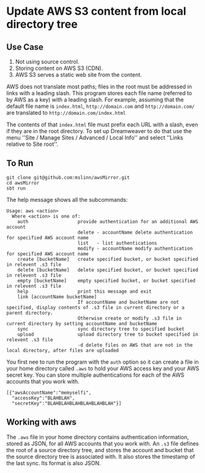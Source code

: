 # Update AWS S3 content from local directory tree #

## Use Case ##
 1. Not using source control.
 2. Storing content on AWS S3 (CDN).
 3. AWS S3 serves a static web site from the content.

AWS does not translate most paths; files in the root must be addressed in links with a leading slash.
This program stores each file name (referred to by AWS as a key) with a leading slash.
For example, assuming that the default file name is `index.html`,
`http://domain.com` and `http://domain.com/` are translated to `http://domain.com/index.html`

The contents of that `index.html` file must prefix each URL with a slash, even if they are in the root directory.
To set up Dreamweaver to do that use the menu ''Site / Manage Sites / Advanced / Local Info'' and select ''Links relative to Site root''.

## To Run ##

````
git clone git@github.com:mslinn/awsMirror.git
cd awsMirror
sbt run
````

The help message shows all the subcommands:

````
Usage: aws <action>
  Where <action> is one of:
    auth                  provide authentication for an additional AWS account
                          delete - accountName delete authentication for specified AWS account name
                          list   - list authentications
                          modify - accountName modify authentication for specified AWS account name
    create [bucketName]   create specified bucket, or bucket specified in relevent .s3 file
    delete [bucketName]   delete specified bucket, or bucket specified in relevent .s3 file
    empty [bucketName]    empty specified bucket, or bucket specified in relevent .s3 file
    help                  print this message and exit
    link [accountName bucketName]
                          If accountName and bucketName are not specified, display contents of .s3 file in current directory or a parent directory.
                          Otherwise create or modify .s3 file in current directory by setting accountName and bucketName
    sync                  sync directory tree to specified bucket
    upload                upload directory tree to bucket specified in relevent .s3 file
                          -d delete files on AWS that are not in the local directory, after files are uploaded
````

You first nee to run the program with the `auth` option so it can create a file in your home directory called `.aws` to
hold your AWS access key and your AWS secret key.
You can store multiple authentications for each of the AWS accounts that you work with.

````
[{"awsAccountName":"memyselfi",
  "accessKey":"BLAHBLAH",
  "secretKey":"BLAHBLAHBLAHBLAHBLAHBLAH"}]
````

## Working with aws ##
The `.aws` file in your home directory contains authentication information, stored as JSON, for all AWS accounts
that you work with.
An `.s3` file defines the root of a source directory tree, and stores the account and bucket that the source directory
tree is associated with. It also stores the timestamp of the last sync. Its format is also JSON.
